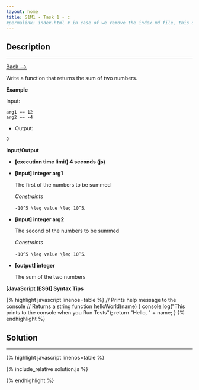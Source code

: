 ```yaml
---
layout: home
title: S1M1 - Task 1 - c
#permalink: index.html # in case of we remove the index.md file, this doc will be the index page
---
```


<div class="row">
<div class="columnStmt" markdown="1">

## Description
------

[Back --> ](../README.md) 

Write a function that returns the sum of two numbers.

**Example**

Input:
```
arg1 == 12
arg2 == -4
```
-   Output:
```
8
```

**Input/Output**

* **[execution time limit] 4 seconds (js)**

* **[input] integer arg1**

    The first of the numbers to be summed

    *Constraints*

    <code type='math/tex'>-10^5 \leq value \leq 10^5</code>.

* **[input] integer arg2**

    The second of the numbers to be summed

    *Constraints*

   <code type='math/tex'>-10^5 \leq value \leq 10^5</code>.

* **[output] integer**

    The sum of the two numbers

**[JavaScript (ES6)] Syntax Tips**

{% highlight javascript linenos=table %}
// Prints help message to the console
// Returns a string
function helloWorld(name) {
    console.log("This prints to the console when you Run Tests");
    return "Hello, " + name;
}
{% endhighlight %}

</div>
<div class="columnSol" markdown="1">

## Solution
------

{% highlight javascript linenos=table %}

{% include_relative solution.js %}

{% endhighlight %}

</div>
</div>